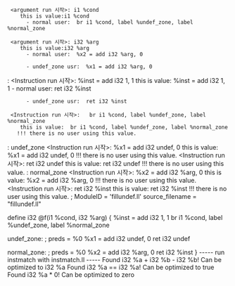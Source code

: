      <argument run 시작>: i1 %cond
        this is value:i1 %cond
          - normal user:  br i1 %cond, label %undef_zone, label %normal_zone

     <argument run 시작>: i32 %arg
        this is value:i32 %arg
          - normal user:  %x2 = add i32 %arg, 0

          - undef_zone usr:  %x1 = add i32 %arg, 0

<BB label>: 
     <Instruction run 시작>:   %inst = add i32 1, 1
        this is value:  %inst = add i32 1, 1
          - normal user:  ret i32 %inst

          - undef_zone usr:  ret i32 %inst

     <Instruction run 시작>:   br i1 %cond, label %undef_zone, label %normal_zone
        this is value:  br i1 %cond, label %undef_zone, label %normal_zone
       !!! there is no user using this value.
<BB label>: undef_zone
     <Instruction run 시작>:   %x1 = add i32 undef, 0
        this is value:  %x1 = add i32 undef, 0
       !!! there is no user using this value.
     <Instruction run 시작>:   ret i32 undef
        this is value:  ret i32 undef
       !!! there is no user using this value.
<BB label>: normal_zone
     <Instruction run 시작>:   %x2 = add i32 %arg, 0
        this is value:  %x2 = add i32 %arg, 0
       !!! there is no user using this value.
     <Instruction run 시작>:   ret i32 %inst
        this is value:  ret i32 %inst
       !!! there is no user using this value.
; ModuleID = 'fillundef.ll'
source_filename = "fillundef.ll"

define i32 @f(i1 %cond, i32 %arg) {
  %inst = add i32 1, 1
  br i1 %cond, label %undef_zone, label %normal_zone

undef_zone:                                       ; preds = %0
  %x1 = add i32 undef, 0
  ret i32 undef

normal_zone:                                      ; preds = %0
  %x2 = add i32 %arg, 0
  ret i32 %inst
}
----- run instmatch with instmatch.ll -----
Found i32 %a + i32 %b - i32 %b!
	Can be optimized to i32 %a
Found i32 %a == i32 %a!
	Can be optimized to true
Found i32 %a * 0!
	Can be optimized to zero
